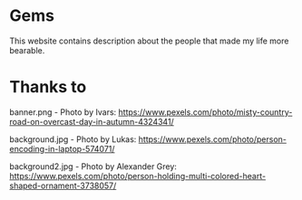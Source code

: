 # Gems
This website contains description about the people that made my life more bearable.

# Thanks to
banner.png - Photo by Ivars: https://www.pexels.com/photo/misty-country-road-on-overcast-day-in-autumn-4324341/

background.jpg - Photo by Lukas: https://www.pexels.com/photo/person-encoding-in-laptop-574071/

background2.jpg - Photo by Alexander Grey: https://www.pexels.com/photo/person-holding-multi-colored-heart-shaped-ornament-3738057/